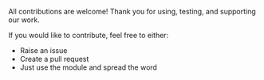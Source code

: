 All contributions are welcome! Thank you for using, testing, and supporting our work.

If you would like to contribute, feel free to either:
 - Raise an issue
 - Create a pull request
 - Just use the module and spread the word
